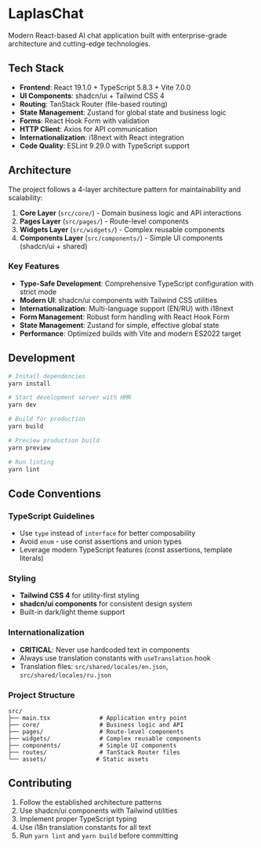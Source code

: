 # LaplasChat

Modern React-based AI chat application built with enterprise-grade architecture and cutting-edge technologies.

## Tech Stack

- **Frontend**: React 19.1.0 + TypeScript 5.8.3 + Vite 7.0.0
- **UI Components**: shadcn/ui + Tailwind CSS 4
- **Routing**: TanStack Router (file-based routing)
- **State Management**: Zustand for global state and business logic
- **Forms**: React Hook Form with validation
- **HTTP Client**: Axios for API communication
- **Internationalization**: i18next with React integration
- **Code Quality**: ESLint 9.29.0 with TypeScript support

## Architecture

The project follows a 4-layer architecture pattern for maintainability and scalability:

1. **Core Layer** (`src/core/`) - Domain business logic and API interactions
2. **Pages Layer** (`src/pages/`) - Route-level components
3. **Widgets Layer** (`src/widgets/`) - Complex reusable components
4. **Components Layer** (`src/components/`) - Simple UI components (shadcn/ui + shared)

### Key Features

- **Type-Safe Development**: Comprehensive TypeScript configuration with strict mode
- **Modern UI**: shadcn/ui components with Tailwind CSS utilities
- **Internationalization**: Multi-language support (EN/RU) with i18next
- **Form Management**: Robust form handling with React Hook Form
- **State Management**: Zustand for simple, effective global state
- **Performance**: Optimized builds with Vite and modern ES2022 target

## Development

```bash
# Install dependencies
yarn install

# Start development server with HMR
yarn dev

# Build for production
yarn build

# Preview production build
yarn preview

# Run linting
yarn lint
```

## Code Conventions

### TypeScript Guidelines
- Use `type` instead of `interface` for better composability
- Avoid `enum` - use const assertions and union types
- Leverage modern TypeScript features (const assertions, template literals)

### Styling
- **Tailwind CSS 4** for utility-first styling
- **shadcn/ui components** for consistent design system
- Built-in dark/light theme support

### Internationalization
- **CRITICAL**: Never use hardcoded text in components
- Always use translation constants with `useTranslation` hook
- Translation files: `src/shared/locales/en.json`, `src/shared/locales/ru.json`

### Project Structure
```
src/
├── main.tsx              # Application entry point
├── core/                 # Business logic and API
├── pages/                # Route-level components
├── widgets/              # Complex reusable components  
├── components/           # Simple UI components
├── routes/               # TanStack Router files
└── assets/              # Static assets
```

## Contributing

1. Follow the established architecture patterns
2. Use shadcn/ui components with Tailwind utilities
3. Implement proper TypeScript typing
4. Use i18n translation constants for all text
5. Run `yarn lint` and `yarn build` before committing
